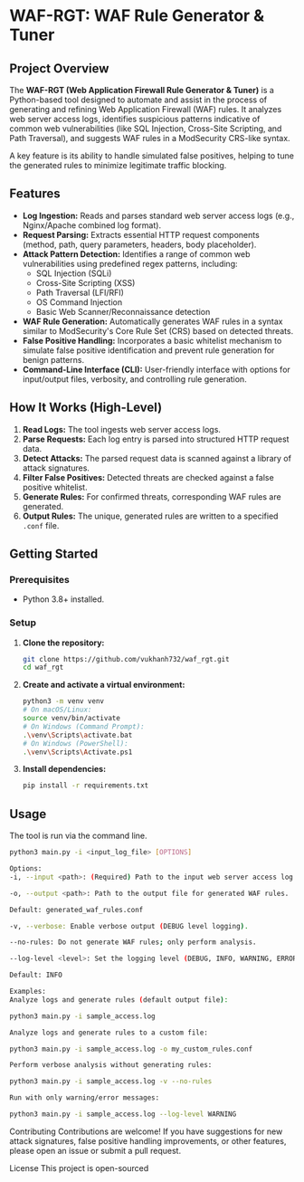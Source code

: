 # WAF-RGT: WAF Rule Generator & Tuner

## Project Overview

The **WAF-RGT (Web Application Firewall Rule Generator & Tuner)** is a Python-based tool designed to automate and assist in the process of generating and refining Web Application Firewall (WAF) rules. It analyzes web server access logs, identifies suspicious patterns indicative of common web vulnerabilities (like SQL Injection, Cross-Site Scripting, and Path Traversal), and suggests WAF rules in a ModSecurity CRS-like syntax.

A key feature is its ability to handle simulated false positives, helping to tune the generated rules to minimize legitimate traffic blocking.

## Features

* **Log Ingestion:** Reads and parses standard web server access logs (e.g., Nginx/Apache combined log format).
* **Request Parsing:** Extracts essential HTTP request components (method, path, query parameters, headers, body placeholder).
* **Attack Pattern Detection:** Identifies a range of common web vulnerabilities using predefined regex patterns, including:
    * SQL Injection (SQLi)
    * Cross-Site Scripting (XSS)
    * Path Traversal (LFI/RFI)
    * OS Command Injection
    * Basic Web Scanner/Reconnaissance detection
* **WAF Rule Generation:** Automatically generates WAF rules in a syntax similar to ModSecurity's Core Rule Set (CRS) based on detected threats.
* **False Positive Handling:** Incorporates a basic whitelist mechanism to simulate false positive identification and prevent rule generation for benign patterns.
* **Command-Line Interface (CLI):** User-friendly interface with options for input/output files, verbosity, and controlling rule generation.

## How It Works (High-Level)

1.  **Read Logs:** The tool ingests web server access logs.
2.  **Parse Requests:** Each log entry is parsed into structured HTTP request data.
3.  **Detect Attacks:** The parsed request data is scanned against a library of attack signatures.
4.  **Filter False Positives:** Detected threats are checked against a false positive whitelist.
5.  **Generate Rules:** For confirmed threats, corresponding WAF rules are generated.
6.  **Output Rules:** The unique, generated rules are written to a specified `.conf` file.

## Getting Started

### Prerequisites

* Python 3.8+ installed.

### Setup

1.  **Clone the repository:**
    ```bash
    git clone https://github.com/vukhanh732/waf_rgt.git
    cd waf_rgt
    ```
    

2.  **Create and activate a virtual environment:**
    ```bash
    python3 -m venv venv
    # On macOS/Linux:
    source venv/bin/activate
    # On Windows (Command Prompt):
    .\venv\Scripts\activate.bat
    # On Windows (PowerShell):
    .\venv\Scripts\Activate.ps1
    ```

3.  **Install dependencies:**
    ```bash
    pip install -r requirements.txt
    ```

## Usage

The tool is run via the command line.

```bash
python3 main.py -i <input_log_file> [OPTIONS]

Options:
-i, --input <path>: (Required) Path to the input web server access log file.

-o, --output <path>: Path to the output file for generated WAF rules.

Default: generated_waf_rules.conf

-v, --verbose: Enable verbose output (DEBUG level logging).

--no-rules: Do not generate WAF rules; only perform analysis.

--log-level <level>: Set the logging level (DEBUG, INFO, WARNING, ERROR, CRITICAL).

Default: INFO

Examples:
Analyze logs and generate rules (default output file):

python3 main.py -i sample_access.log

Analyze logs and generate rules to a custom file:

python3 main.py -i sample_access.log -o my_custom_rules.conf

Perform verbose analysis without generating rules:

python3 main.py -i sample_access.log -v --no-rules

Run with only warning/error messages:

python3 main.py -i sample_access.log --log-level WARNING

```

Contributing
Contributions are welcome! If you have suggestions for new attack signatures, false positive handling improvements, or other features, please open an issue or submit a pull request.

License
This project is open-sourced
